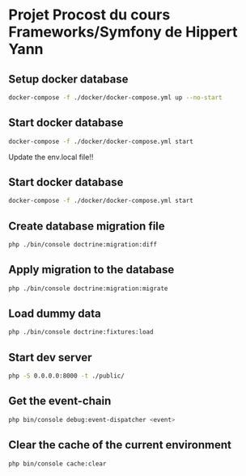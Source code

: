 # Projet Procost du cours Frameworks/Symfony de Hippert Yann

## Setup docker database

```sh
docker-compose -f ./docker/docker-compose.yml up --no-start
```

## Start docker database

```sh
docker-compose -f ./docker/docker-compose.yml start
```

Update the env.local file!!

## Start docker database

```sh
docker-compose -f ./docker/docker-compose.yml start
```

## Create database migration file

```sh
php ./bin/console doctrine:migration:diff
```

## Apply migration to the database

```sh
php ./bin/console doctrine:migration:migrate
```

## Load dummy data

```sh
php ./bin/console doctrine:fixtures:load
```

## Start dev server

```sh
php -S 0.0.0.0:8000 -t ./public/
```

## Get the event-chain

```sh
php bin/console debug:event-dispatcher <event>
```

## Clear the cache of the current environment

```sh
php bin/console cache:clear
```
